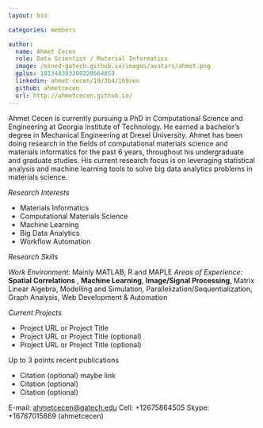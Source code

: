 ```yaml
---
layout: bio

categories: members

author:
  name: Ahmet Cecen
  role: Data Scientist / Material Informatics 
  image: /mined-gatech.github.io/images/avatars/ahmet.png
  gplus: 101348383208228664859
  linkedin: ahmet-cecen/19/3b4/169/en
  github: ahmetcecen
  url: http://ahmetcecen.github.io/
---
```


Ahmet Cecen is currently pursuing a PhD in Computational Science and Engineering at Georgia Institute of Technology.  He earned a bachelor’s degree in Mechanical Engineering at Drexel University. Ahmet has been doing research in the fields of computational materials science and materials informatics for the past 6 years, throughout his undergraduate and graduate studies. His current research focus is on leveraging statistical analysis and machine learning tools to solve big data analytics problems in materials science.

*Research Interests*

* Materials Informatics
* Computational Materials Science
* Machine Learning
* Big Data Analytics
* Workflow Automation

*Research Skills*

*Work Environment:* Mainly MATLAB, R and MAPLE
*Areas of Experience:* **Spatial Correlations** , **Machine Learning**, **Image/Signal Processing**, Matrix Linear Algebra, Modelling and Simulation, Parallelization/Sequentialization, Graph Analysis, Web Development & Automation

*Current Projects*

* Project URL or Project Title
* Project URL or Project Title (optional)
* Project URL or Project Title (optional)

Up to 3 points recent publications

* Citation (optional) maybe link
* Citation (optional)
* Citation (optional)

E-mail: ahmetcecen@gatech.edu
Cell: +12675864505
Skype: +16787015869 (ahmetcecen)
